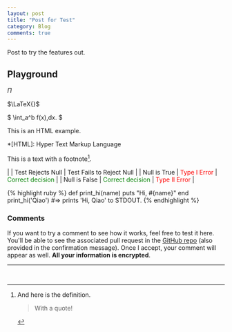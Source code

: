 ```yaml
---
layout: post
title: "Post for Test"
category: Blog
comments: true
---
```

Post to try the features out.

## Playground

$\Pi$

$\LaTeX{}$

$ \int\_a^b f(x)\,dx. $

This is an HTML
example.

*[HTML]: Hyper Text Markup Language

This is a text with a
footnote[^1].

[^1]:
    And here is the definition.

    > With a quote!

|               | Test Rejects Null | Test Fails to Reject Null |
| Null is True  | <span style="color: red">Type I Error</span>  | <span style="color: green">Correct decision</span> |
| Null is False | <span style="color: green">Correct decision</span> | <span style="color: red">Type II Error</span> |

{% highlight ruby %}
def print_hi(name)
  puts "Hi, #{name}"
end
print_hi('Qiao')
#=> prints 'Hi, Qiao' to STDOUT.
{% endhighlight %}

### Comments

If you want to try a comment to see how it works, feel free to test it here. You'll be able to see the associated pull request in the [GitHub repo](https://github.com/qiaohuang/qiaohuang.github.io/pulls) (also provided in the confirmation message). Once I accept, your comment will appear as well. __All your information is encrypted__.

---
<br>
